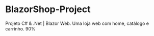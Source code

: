 # BlazorShop-Project 
Projeto C# &amp; .Net | Blazor Web. Uma loja web com home, catálogo e carrinho. 90%

